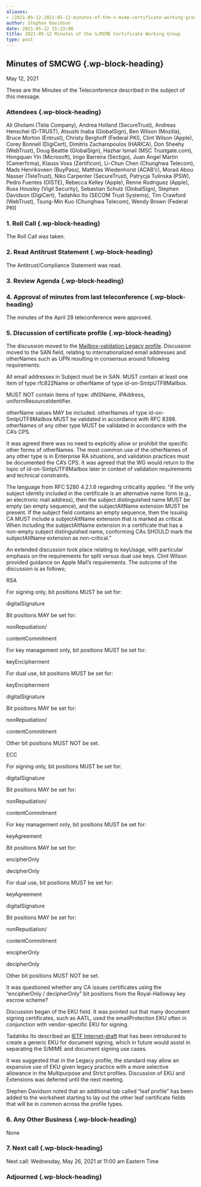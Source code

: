 ```yaml
---
aliases:
- /2021-05-12-2021-05-12-minutes-of-the-s-mime-certificate-working-group/
author: Stephen Davidson
date: 2021-05-12 15:23:00
title: 2021-05-12 Minutes of the S/MIME Certificate Working Group
type: post
---
```


## Minutes of SMCWG {.wp-block-heading}

May 12, 2021

These are the Minutes of the Teleconference described in the subject of this message.

### Attendees {.wp-block-heading}

Ali Gholami (Telia Company), Andrea Holland (SecureTrust), Andreas Henschel (D-TRUST), Atsushi Inaba (GlobalSign), Ben Wilson (Mozilla), Bruce Morton (Entrust), Christy Berghoff (Federal PKI), Clint Wilson (Apple), Corey Bonnell (DigiCert), Dimitris Zacharopoulos (HARICA), Don Sheehy (WebTrust), Doug Beattie (GlobalSign), Hazhar Ismail (MSC Trustgate.com), Hongquan Yin (Microsoft), Inigo Barreira (Sectigo), Juan Ángel Martin (Camerfirma), Klauss Voss (Zertificon), Li-Chun Chen (Chunghwa Telecom), Mads Henriksveen (BuyPass), Matthias Wiedenhorst (ACAB’c), Morad Abou Nasser (TeleTrust), Niko Carpenter (SecureTrust), Patrycja Tulinska (PSW), Pedro Fuentes (OISTE), Rebecca Kelley (Apple), Renne Rodriguez (Apple), Russ Housley (Vigil Security), Sebastian Schulz (GlobalSign), Stephen Davidson (DigiCert), Tadahiko Ito (SECOM Trust Systems), Tim Crawford (WebTrust), Tsung-Min Kuo (Chunghwa Telecom), Wendy Brown (Federal PKI)

### 1. Roll Call {.wp-block-heading}

The Roll Call was taken.

### 2. Read Antitrust Statement {.wp-block-heading}

The Antitrust/Compliance Statement was read.

### 3. Review Agenda {.wp-block-heading}

### 4. Approval of minutes from last teleconference {.wp-block-heading}

The minutes of the April 28 teleconference were approved.

### 5. Discussion of certificate profile {.wp-block-heading}

The discussion moved to the [Mailbox-validation Legacy profile][1]. Discussion moved to the SAN field, relating to internationalized email addresses and otherNames such as UPN resulting in consensus around following requirements:

All email addresses in Subject must be in SAN. MUST contain at least one item of type rfc822Name or otherName of type id-on-SmtpUTF8Mailbox.

MUST NOT contain items of type: dNSName, iPAddress, uniformResourceIdentifier.

otherName values MAY be included. otherNames of type id-on-SmtpUTF8Mailbox MUST be validated in accordance with RFC 8398. otherNames of any other type MUST be validated in accordance with the CA’s CPS.

It was agreed there was no need to explicitly allow or prohibit the specific other forms of otherNames. The most common use of the otherNames of any other type is in Enterprise RA situations, and validation practices must be documented the CA’s CPS. It was agreed that the WG would return to the topic of id-on-SmtpUTF8Mailbox later in context of validation requirements and technical constraints.

The language from RFC 5280 4.2.1.6 regarding criticality applies: “if the only subject identity included in the certificate is an alternative name form (e.g., an electronic mail address), then the subject distinguished name MUST be empty (an empty sequence), and the subjectAltName extension MUST be present. If the subject field contains an empty sequence, then the issuing CA MUST include a subjectAltName extension that is marked as critical. When including the subjectAltName extension in a certificate that has a non-empty subject distinguished name, conforming CAs SHOULD mark the subjectAltName extension as non-critical.”

An extended discussion took place relating to keyUsage, with particular emphasis on the requirements for split versus dual use keys. Clint Wilson provided guidance on Apple Mail’s requirements. The outcome of the discussion is as follows;

RSA

For signing only, bit positions MUST be set for:

digitalSignature

Bit positions MAY be set for:

nonRepudiation/

contentCommitment

For key management only, bit positions MUST be set for:

keyEncipherment

For dual use, bit positions MUST be set for:

keyEncipherment

digitalSignature

Bit positions MAY be set for:

nonRepudiation/

contentCommitment

Other bit positions MUST NOT be set.

ECC

For signing only, bit positions MUST be set for:

digitalSignature

Bit positions MAY be set for:

nonRepudiation/

contentCommitment

For key management only, bit positions MUST be set for:

keyAgreement

Bit positions MAY be set for:

encipherOnly

decipherOnly

For dual use, bit positions MUST be set for:

keyAgreement

digitalSignature

Bit positions MAY be set for:

nonRepudiation/

contentCommitment

encipherOnly

decipherOnly

Other bit positions MUST NOT be set.

It was questioned whether any CA issues certificates using the “encipherOnly / decipherOnly” bit positions from the Royal-Halloway key escrow scheme?

Discussion began of the EKU field. It was pointed out that many document signing certificates, such as AATL, used the emailProtection EKU often in conjunction with vendor-specific EKU for signing.

Tadahiko Ito described an [IETF Internet-draft][2] that has been introduced to create a generic EKU for document signing, which in future would assist in separating the S/MIME and document signing use cases.

It was suggested that in the Legacy profile, the standard may allow an expansive use of EKU given legacy practice with a more selective allowance in the Multipurpose and Strict profiles. Discussion of EKU and Extensions was deferred until the next meeting.

Stephen Davidson noted that an additional tab called “leaf profile” has been added to the worksheet starting to lay out the other leaf certificate fields that will be in common across the profile types.

### 6. Any Other Business {.wp-block-heading}

None

### 7. Next call {.wp-block-heading}

Next call: Wednesday, May 26, 2021 at 11:00 am Eastern Time

### Adjourned {.wp-block-heading}

[1]: https://docs.google.com/spreadsheets/d/1gEq-o4jU1FWvKBeMoncfmhAUemAgGuvVRSLQb7PedLU/edit?usp=sharing
[2]: https://datatracker.ietf.org/doc/draft-ito-documentsigning-eku/